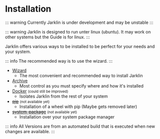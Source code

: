 # Installation

::: warning
Currently Jarklin is under development and may be unstable
:::

::: warning
Jarklin is designed to run unter linux (ubuntu).
It may work on other systems but the Guide is for linux.
:::

Jarklin offers various ways to be installed to be perfect for your needs and your system.

::: info
The recommended way is to use the wizard.
:::

- [Wizard](../wizard/index.md#installation)
  - The most convenient and recommended way to install Jarklin
- [Archive](./archive.md)
  - Most control as you must specify where and how it's installed
- [Docker](./docker.md) <small>(could still be improved)</small>
  - Isolates Jarklin from the rest of your system
- ~~[pip](./pip.md)~~ <small>(not available yet)</small>
  - Installation of a wheel with pip (Maybe gets removed later)
- ~~[system-package](./system-package.md)~~ <small>(not available yet)</small>
  - Installation over your system package manager

::: info
All Versions are from an automated build that is executed when new changes are available.
:::
